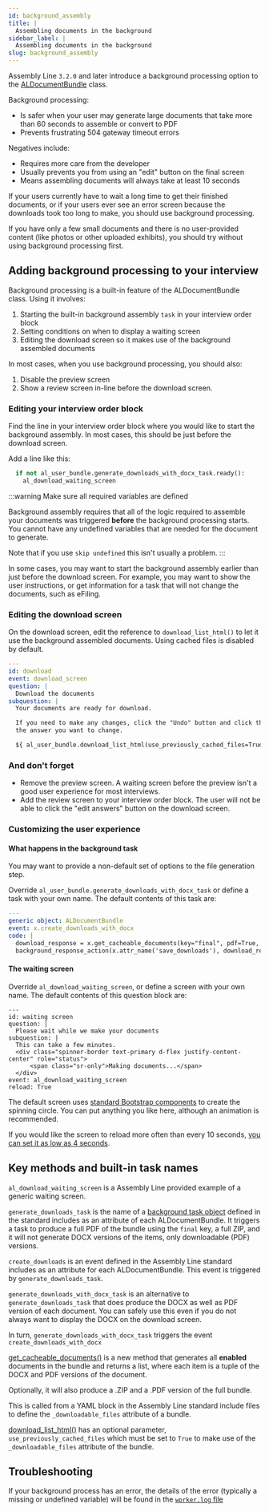 ```yaml
---
id: background_assembly
title: |
  Assembling documents in the background
sidebar_label: |
  Assembling documents in the background
slug: background_assembly
---
```


Assembly Line `3.2.0` and later introduce a background processing option to the [ALDocumentBundle](al_document.md)
class.

Background processing:

* Is safer when your user may generate large documents that take more than 60 seconds to assemble or convert to PDF
* Prevents frustrating 504 gateway timeout errors

Negatives include:

* Requires more care from the developer
* Usually prevents you from using an "edit" button on the final screen
* Means assembling documents will always take at least 10 seconds

If your users currently have to wait a long time to get their finished documents, or if your users
ever see an error screen because the downloads took too long to make, you should use background processing.

If you have only a few small documents and there is no user-provided content (like photos or
other uploaded exhibits), you should try without using background processing first.

## Adding background processing to your interview

Background processing is a built-in feature of the ALDocumentBundle class. Using it involves:

1. Starting the built-in background assembly `task` in your interview order block
1. Setting conditions on when to display a waiting screen
1. Editing the download screen so it makes use of the background assembled documents

In most cases, when you use background processing, you should also:

1. Disable the preview screen
1. Show a review screen in-line before the download screen.

### Editing your interview order block

Find the line in your interview order block where you would like to start the background
assembly. In most cases, this should be just before the download screen.

Add a line like this:

```python
  if not al_user_bundle.generate_downloads_with_docx_task.ready():
    al_download_waiting_screen
```

:::warning Make sure all required variables are defined

Background assembly requires that all of the logic required to assemble your documents 
was triggered **before** the background processing starts. You cannot have any
undefined variables that are needed for the document to generate.

Note that if you use `skip undefined` this isn't usually a problem.
:::

In some cases, you may want to start the background assembly earlier than just before the download screen.
For example, you may want to show the user instructions, or get information for a task
that will not change the documents, such as eFiling.

### Editing the download screen

On the download screen, edit the reference to `download_list_html()` to let it use
the background assembled documents. Using cached files is disabled by default.

```yaml
---
id: download
event: download_screen
question: |
  Download the documents
subquestion: |
  Your documents are ready for download.

  If you need to make any changes, click the "Undo" button and click the button to edit
  the answer you want to change.

  ${ al_user_bundle.download_list_html(use_previously_cached_files=True, include_full_pdf=True) }
```

### And don't forget

* Remove the preview screen. A waiting screen before the preview isn't a good user experience for most interviews.
* Add the review screen to your interview order block. The user will not be able to click the "edit answers" button
  on the download screen.

### Customizing the user experience

#### What happens in the background task

You may want to provide a non-default set of options to the file generation step.

Override `al_user_bundle.generate_downloads_with_docx_task` or define a task with your
own name. The default contents of this task are:

```yaml
---
generic object: ALDocumentBundle
event: x.create_downloads_with_docx
code: |
  download_response = x.get_cacheable_documents(key="final", pdf=True, docx=True, include_full_pdf=True)
  background_response_action(x.attr_name('save_downloads'), download_response=download_response)
```

#### The waiting screen

Override `al_download_waiting_screen`, or define a screen with your own name. The default contents
of this question block are:

```
---
id: waiting screen
question: |
  Please wait while we make your documents
subquestion: |
  This can take a few minutes.
  <div class="spinner-border text-primary d-flex justify-content-center" role="status">
      <span class="sr-only">Making documents...</span>
  </div>
event: al_download_waiting_screen
reload: True
```

The default screen uses [standard Bootstrap components](https://getbootstrap.com/docs/5.2/components/spinners/)
to create the spinning circle. You can put anything you like here, although an animation is recommended.

If you would like the screen to reload more often than every 10 seconds, [you can set it as low as 4 seconds](https://docassemble.org/docs/modifiers.html#reload).

## Key methods and built-in task names

`al_download_waiting_screen` is a Assembly Line provided example of a generic waiting screen.

`generate_downloads_task` is the name of a [background task object](https://docassemble.org/docs/background.html#background_action) defined 
in the standard includes as an attribute of each ALDocumentBundle. It triggers a task to produce a full PDF of the bundle using the `final` 
key, a full ZIP, and it will not generate DOCX versions of the items, only downloadable (PDF) versions.

`create_downloads` is an event defined in the Assembly Line standard includes as an attribute for each ALDocumentBundle.
This event is triggered by `generate_downloads_task`.

`generate_downloads_with_docx_task` is an alternative to `generate_downloads_task` that does produce the DOCX
as well as PDF version of each document. You can safely use this even if you do not always want to display
the DOCX on the download screen.

In turn, `generate_downloads_with_docx_task` triggers the event `create_downloads_with_docx`

<!-- No documentation yet exists here for `.get_cacheable_documents()` -->

[get_cacheable_documents()](https://github.com/SuffolkLITLab/docassemble-AssemblyLine/blob/76ead20669674d1a458c15af99aeba44899866cd/docassemble/AssemblyLine/al_document.py#L1826) is a new method that generates
all **enabled** documents in the bundle and returns a list, where each item is a tuple of the DOCX and 
PDF versions of the document.

Optionally, it will also produce a .ZIP and a .PDF version of the full bundle.

This is called from a YAML block in the Assembly Line standard include files to define the `_downloadable_files`
attribute of a bundle.

[download_list_html()](al_document.md#download_list_html) has an optional parameter,
`use_previously_cached_files` which must be set to `True` to make use of the `_downloadable_files`
attribute of the bundle.

## Troubleshooting

If your background process has an error, the details of the error (typically a missing or undefined variable)
will be found in the [`worker.log` file](https://docassemble.org/docs/admin.html#logs)